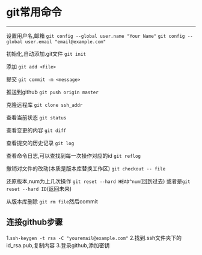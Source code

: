 # git常用命令 #

----------

设置用户名,邮箱
`git config --global user.name "Your Name"`
`git config --global user.email "email@example.com"`

初始化,自动添加.git文件
`git init`

添加
`git add <file>`

提交
`git commit -m <message>`

推送到github
`git push origin master`

克隆远程库
`git clone ssh_addr`

查看当前状态
`git status`

查看变更的内容
`git diff`

查看提交的历史记录
`git log`

查看命令日志,可以查找到每一次操作对应的id
`git reflog`

撤销对文件的改动(本质是版本库替换工作区)
`git checkout -- file`

还原版本,num为上几次操作
`git reset --hard HEAD^num`(回到过去)
或者是`git reset --hard ID`(返回未来)

从版本库删除
`git rm file`然后commit

## 连接github步骤 ##

1.`ssh-keygen -t rsa -C "youremail@example.com"`
2.找到.ssh文件夹下的id_rsa.pub,复制内容
3.登录github,添加密钥
